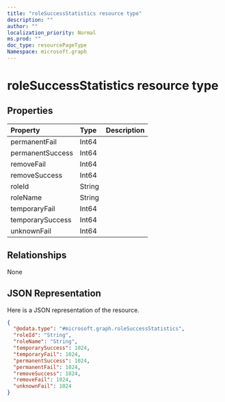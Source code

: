 ```yaml
---
title: "roleSuccessStatistics resource type"
description: ""
author: ""
localization_priority: Normal
ms.prod: ""
doc_type: resourcePageType
Namespace: microsoft.graph
---
```



# roleSuccessStatistics resource type



## Properties
|Property|Type|Description|
|:---|:---|:---|
|permanentFail|Int64||
|permanentSuccess|Int64||
|removeFail|Int64||
|removeSuccess|Int64||
|roleId|String||
|roleName|String||
|temporaryFail|Int64||
|temporarySuccess|Int64||
|unknownFail|Int64||

## Relationships
None

## JSON Representation
Here is a JSON representation of the resource.
<!-- {
  "blockType": "resource",
  "@odata.type": "microsoft.graph.roleSuccessStatistics"
}
-->
``` json
{
  "@odata.type": "#microsoft.graph.roleSuccessStatistics",
  "roleId": "String",
  "roleName": "String",
  "temporarySuccess": 1024,
  "temporaryFail": 1024,
  "permanentSuccess": 1024,
  "permanentFail": 1024,
  "removeSuccess": 1024,
  "removeFail": 1024,
  "unknownFail": 1024
}
```

